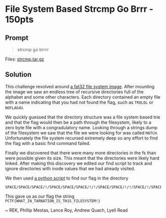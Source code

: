 # File System Based Strcmp Go Brrr - 150pts

## Prompt

> strcmp go brrrr

Files: [strcmp.tar.gz](strcmp.tar.gz)

## Solution

This challenge revolved around [a fat32 file system image](strcmp.fat32). After mounting the image we saw an endless tree of recursive directories full of the alphabet and some other characters. Each directory contained an empty file with a name indicating that you had not found the flag, such as `TROLOL` or `NOFLAG4U`.

We quickly guessed that the directory structure was a file system based trie and that the flag would then be a path through the filesystem, likely to a zero byte file with a congradulatory name. Looking through a strings dump of the filesystem we saw that the file we were looking for was called `MATCH`. Unfortunately the file system recursed extremely deep so any effort to find the flag with a basic find command failed. 

Finally we discovered that there were many more directories in the fs than were possible given its size. This meant that the directories were likely hard linked. After making this discovery we edited our find script to track and ignore directories with inode values that we had already visited.

We then used [a python script](solve.py) to find our flag in the directory 

```
SPACE/SPACE/SPACE/!/SPACE/SPACE/SPACE/!/!/SPACE/SPACE/!/!/SPACE/!/SPACE/!/#/$/#/#/SPACE/#/%/$/#/!/!/#/!/$/%/#/#/#/$/%/&/'/$/%/$/%/%/#/$/&/(/%/&/&/&/)/$/'/'/(/)/&/'/(/%/&/'/$/(/)/'/&/-/-/(/-/)/'/0/0/(/%/-/1/1/)/0/-/'/1/2/&/3/$/(/(/%/)/0/)/0/'/-/2/1/-/1/3/)/(/2/)/3/&/4/4/2/2/5/4/6/'/5/6/7/3/4/-/(/0/5/1/8/6/2/3/4/)/-/3/7/4/5/0/0/0/8/5/1/9/1/9/6/6/7/8/2/2/5/9/@/-/3/7/@/7/@/4/8/8/9/6/7/3/5/0/8/6/A/1/A/9/@/9/2/7/4/A/8/5/A/B/6/B/B/@/1/@/C/2/3/3/D/9/A/C/7/A/@/4/B/C/D/B/C/5/E/B/D/D/A/E/6/E/4/B/F/5/G/E/7/F/G/8/9/F/8/G/@/6/9/C/A/@/F/C/7/G/B/H/H/H/I/D/J/C/I/I/8/A/C/D/J/H/K/D/D/9/E/F/L/E/B/F/K/E/L/G/@/G/I/H/E/C/I/J/M/K/N/J/A/L/F/O/G/J/F/D/H/G/E/K/H/I/H/P/SPACE/B/L/M/Q/I/J/M/K/N/F/K/C/R/L/M/I/S/J/O/K/L/G/H/M/I/M/N/N/L/N/N/O/M/J/J/P/SPACE/K/K/O/T/O/P/!/N/P/SPACE/L/L/D/P/SPACE/E/U/Q/O/Q/V/Q/R/S/R/P/!/S/W/Q/X/F/O/M/T/G/H/Y/P/SPACE/N/T/Q/M/I/R/R/S/U/U/R/Z/J/S/K/^/T/L/V/M/N/T/N/W/X/U/Y/Z/_/O/`/U/V/O/V/^/V/{/}/W/_/W/X/P/$/P/!/O/Y/W/`/}/S/Z/P/C/P/C/P/C/P/P/C/T/F/P/C/T/F/{/P/P/C/T/F/P/C/T/F/P/C/T/F/{/W/H/A/T/_/I/N/_/T/A/R/N/A/T/I/O/N/_/I/S/_/T/H/1/S/_/F/I/L/E/S/Y/S/T/E/M/!/}
```

This gave us as our flag the string `PCTF{WHAT_IN_TARNATION_IS_TH1S_FILESYSTEM!}`

~ REK, Phillip Mestas, Lance Roy, Andrew Quach, Lyell Read
